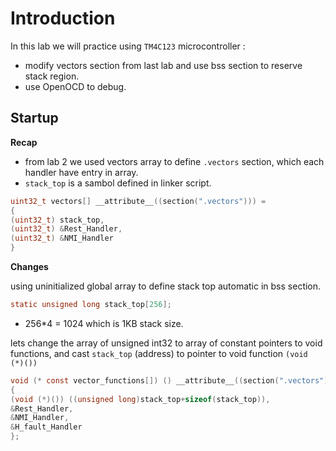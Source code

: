 # Introduction

In this lab we will practice using `TM4C123` microcontroller :

- modify vectors section from last lab and use bss section to reserve stack region. 
- use OpenOCD to debug.


## Startup

**Recap** 
- from lab 2 we used vectors array to define `.vectors` section, which each handler have entry in array.
- `stack_top` is a sambol defined in linker script.
```c
uint32_t vectors[] __attribute__((section(".vectors"))) = 
{
(uint32_t) stack_top, 
(uint32_t) &Rest_Handler, 
(uint32_t) &NMI_Handler 
} 
```
**Changes**

using uninitialized global array to define stack top automatic in bss section. 
```c
static unsigned long stack_top[256];
```
- 256*4 = 1024 which is 1KB stack size. 

lets change the array of unsigned int32 to array of constant pointers to void functions, and cast `stack_top` (address) to pointer to void function `(void (*)())`

```c
void (* const vector_functions[]) () __attribute__((section(".vectors"))) =
{
(void (*)()) ((unsigned long)stack_top+sizeof(stack_top)),
&Rest_Handler, 
&NMI_Handler,  
&H_fault_Handler
};
```






